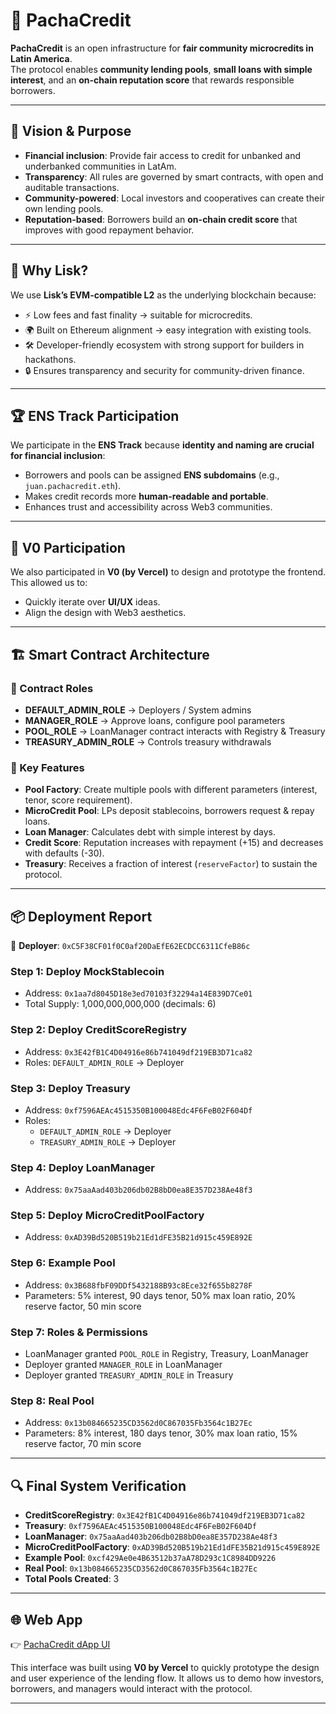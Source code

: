 # 🌱 PachaCredit

**PachaCredit** is an open infrastructure for **fair community microcredits in Latin America**.  
The protocol enables **community lending pools**, **small loans with simple interest**, and an **on-chain reputation score** that rewards responsible borrowers.  

---

## 🚀 Vision & Purpose

- **Financial inclusion**: Provide fair access to credit for unbanked and underbanked communities in LatAm.  
- **Transparency**: All rules are governed by smart contracts, with open and auditable transactions.  
- **Community-powered**: Local investors and cooperatives can create their own lending pools.  
- **Reputation-based**: Borrowers build an **on-chain credit score** that improves with good repayment behavior.  

---


## 🔗 Why Lisk?

We use **Lisk’s EVM-compatible L2** as the underlying blockchain because:  
- ⚡ Low fees and fast finality → suitable for microcredits.  
- 🌍 Built on Ethereum alignment → easy integration with existing tools.  
- 🛠️ Developer-friendly ecosystem with strong support for builders in hackathons.  
- 🔒 Ensures transparency and security for community-driven finance.

---

## 🏆 ENS Track Participation

We participate in the **ENS Track** because **identity and naming are crucial for financial inclusion**:  
- Borrowers and pools can be assigned **ENS subdomains** (e.g., `juan.pachacredit.eth`).  
- Makes credit records more **human-readable and portable**.  
- Enhances trust and accessibility across Web3 communities.  

---

## 🎨 V0 Participation

We also participated in **V0 (by Vercel)** to design and prototype the frontend.  
This allowed us to:  
- Quickly iterate over **UI/UX** ideas.  
- Align the design with Web3 aesthetics. 
---

## 🏗️ Smart Contract Architecture

### 🔹 Contract Roles
- **DEFAULT_ADMIN_ROLE** → Deployers / System admins  
- **MANAGER_ROLE** → Approve loans, configure pool parameters  
- **POOL_ROLE** → LoanManager contract interacts with Registry & Treasury  
- **TREASURY_ADMIN_ROLE** → Controls treasury withdrawals  

### 🔹 Key Features
- **Pool Factory**: Create multiple pools with different parameters (interest, tenor, score requirement).  
- **MicroCredit Pool**: LPs deposit stablecoins, borrowers request & repay loans.  
- **Loan Manager**: Calculates debt with simple interest by days.  
- **Credit Score**: Reputation increases with repayment (+15) and decreases with defaults (-30).  
- **Treasury**: Receives a fraction of interest (`reserveFactor`) to sustain the protocol.  

---

## 📦 Deployment Report

👤 **Deployer**: `0xC5F38CF01f0C0af20DaEfE62ECDCC6311CfeB86c`

### **Step 1: Deploy MockStablecoin**
- Address: `0x1aa7d8045D18e3ed70103f32294a14E839D7Ce01`  
- Total Supply: 1,000,000,000,000 (decimals: 6)  

### **Step 2: Deploy CreditScoreRegistry**
- Address: `0x3E42fB1C4D04916e86b741049df219EB3D71ca82`  
- Roles: `DEFAULT_ADMIN_ROLE` → Deployer  

### **Step 3: Deploy Treasury**
- Address: `0xf7596AEAc4515350B100048Edc4F6FeB02F604Df`  
- Roles:  
  - `DEFAULT_ADMIN_ROLE` → Deployer  
  - `TREASURY_ADMIN_ROLE` → Deployer  

### **Step 4: Deploy LoanManager**
- Address: `0x75aaAad403b206db02B8bD0ea8E357D238Ae48f3`  


### **Step 5: Deploy MicroCreditPoolFactory**
- Address: `0xAD39Bd520B519b21Ed1dFE35B21d915c459E892E`  

### **Step 6: Example Pool**
- Address: `0x3B688fbF09DDf5432188B93c8Ece32f655b8278F`  
- Parameters: 5% interest, 90 days tenor, 50% max loan ratio, 20% reserve factor, 50 min score  

### **Step 7: Roles & Permissions**
- LoanManager granted `POOL_ROLE` in Registry, Treasury, LoanManager  
- Deployer granted `MANAGER_ROLE` in LoanManager  
- Deployer granted `TREASURY_ADMIN_ROLE` in Treasury  

### **Step 8: Real Pool**
- Address: `0x13b084665235CD3562d0C867035Fb3564c1B27Ec`  
- Parameters: 8% interest, 180 days tenor, 30% max loan ratio, 15% reserve factor, 70 min score  

---

## 🔍 Final System Verification

- **CreditScoreRegistry**: `0x3E42fB1C4D04916e86b741049df219EB3D71ca82`  
- **Treasury**: `0xf7596AEAc4515350B100048Edc4F6FeB02F604Df`  
- **LoanManager**: `0x75aaAad403b206db02B8bD0ea8E357D238Ae48f3`  
- **MicroCreditPoolFactory**: `0xAD39Bd520B519b21Ed1dFE35B21d915c459E892E`  
- **Example Pool**: `0xcf429Ae0e4B63512b37aA78D293c1C8984DD9226`  
- **Real Pool**: `0x13b084665235CD3562d0C867035Fb3564c1B27Ec`  
- **Total Pools Created**: 3  

---

## 🌐 Web App

👉 [PachaCredit dApp UI](https://v0-micro-credit-dao-design.vercel.app/)  

This interface was built using **V0 by Vercel** to quickly prototype the design and user experience of the lending flow. It allows us to demo how investors, borrowers, and managers would interact with the protocol.

---

